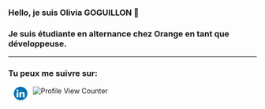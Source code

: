### Hello, je suis Olivia GOGUILLON 👋
### Je suis étudiante en alternance chez Orange en tant que développeuse.
<hr/>

### Tu peux me suivre sur:

<a href="https://www.linkedin.com/in/oliviagoguillon">
  <img align="left" alt="GOGUILLON Olivia" width="50" src="https://github.com/oliviagog/oliviagog/blob/main/LinkedIn.png" />
</a>

 ![Profile View Counter](https://komarev.com/ghpvc/?username=oliviagog)
